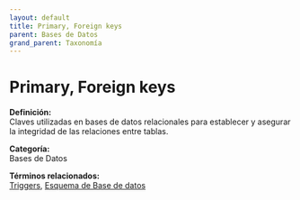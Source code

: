 ```yaml
---
layout: default
title: Primary, Foreign keys
parent: Bases de Datos
grand_parent: Taxonomía
---
```


# Primary, Foreign keys

**Definición:**  
Claves utilizadas en bases de datos relacionales para establecer y asegurar la integridad de las relaciones entre tablas.

**Categoría:**  
Bases de Datos 
  


**Términos relacionados:**  
[Triggers](https://maleniski.github.io/diccionario-angl-tec-mx/docs/taxonomia/bases-de-datos/triggers.html), [Esquema de Base de datos](https://maleniski.github.io/diccionario-angl-tec-mx/docs/taxonomia/bases-de-datos/esquema-de-base-de-datos.html)
